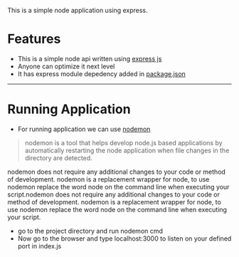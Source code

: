 This is a simple node application using express.
# Features

- This is a simple node api written using [express js](https://expressjs.com/ "express js")
- Anyone can optimize it next level
- It has express module depedency added in [package.json](https://github.com/tushardiwan-github/learning_node/blob/master/package.json "package.json")

------------


# Running Application
-  For running application we can use [nodemon](https://www.npmjs.com/package/nodemon "nodemon")

 > nodemon is a tool that helps develop node.js based applications by automatically restarting the node application when file changes in the directory are detected.

 nodemon does not require any additional changes to your code or method of development. nodemon is a replacement wrapper for node, to use nodemon replace the word node on the command line when executing your script.nodemon does not require any additional changes to your code or method of development. nodemon is a replacement wrapper for node, to use nodemon replace the word node on the command line when executing your script.
-  go to the project directory and run nodemon cmd
- Now go to the browser and type localhost:3000 to listen on your defined port in index.js


